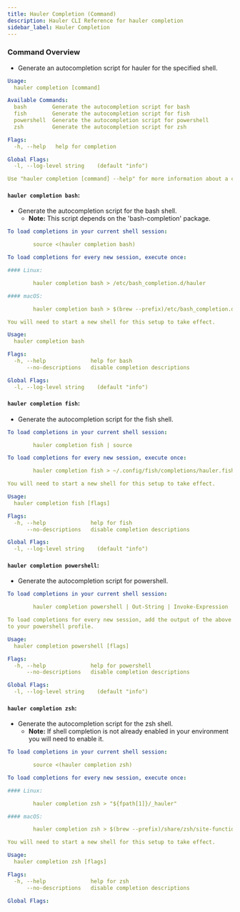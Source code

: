 ```yaml
---
title: Hauler Completion (Command)
description: Hauler CLI Reference for hauler completion
sidebar_label: Hauler Completion
---
```


### Command Overview

* Generate an autocompletion script for hauler for the specified shell.

```yaml
Usage:
  hauler completion [command]

Available Commands:
  bash        Generate the autocompletion script for bash
  fish        Generate the autocompletion script for fish
  powershell  Generate the autocompletion script for powershell
  zsh         Generate the autocompletion script for zsh

Flags:
  -h, --help   help for completion

Global Flags:
  -l, --log-level string    (default "info")

Use "hauler completion [command] --help" for more information about a command.
```


#### `hauler completion bash`:

* Generate the autocompletion script for the bash shell.
  * **Note:** This script depends on the 'bash-completion' package.

```yaml
To load completions in your current shell session:

        source <(hauler completion bash)

To load completions for every new session, execute once:

#### Linux:

        hauler completion bash > /etc/bash_completion.d/hauler

#### macOS:

        hauler completion bash > $(brew --prefix)/etc/bash_completion.d/hauler

You will need to start a new shell for this setup to take effect.

Usage:
  hauler completion bash

Flags:
  -h, --help              help for bash
      --no-descriptions   disable completion descriptions

Global Flags:
  -l, --log-level string    (default "info")
```

#### `hauler completion fish`:

* Generate the autocompletion script for the fish shell.

```yaml
To load completions in your current shell session:

        hauler completion fish | source

To load completions for every new session, execute once:

        hauler completion fish > ~/.config/fish/completions/hauler.fish

You will need to start a new shell for this setup to take effect.

Usage:
  hauler completion fish [flags]

Flags:
  -h, --help              help for fish
      --no-descriptions   disable completion descriptions

Global Flags:
  -l, --log-level string    (default "info")
```

#### `hauler completion powershell`:

* Generate the autocompletion script for powershell.

```yaml
To load completions in your current shell session:

        hauler completion powershell | Out-String | Invoke-Expression

To load completions for every new session, add the output of the above command
to your powershell profile.

Usage:
  hauler completion powershell [flags]

Flags:
  -h, --help              help for powershell
      --no-descriptions   disable completion descriptions

Global Flags:
  -l, --log-level string    (default "info")
```

#### `hauler completion zsh`:

* Generate the autocompletion script for the zsh shell.
  * **Note:** If shell completion is not already enabled in your environment you will need to enable it.

```yaml
To load completions in your current shell session:

        source <(hauler completion zsh)

To load completions for every new session, execute once:

#### Linux:

        hauler completion zsh > "${fpath[1]}/_hauler"

#### macOS:

        hauler completion zsh > $(brew --prefix)/share/zsh/site-functions/_hauler

You will need to start a new shell for this setup to take effect.

Usage:
  hauler completion zsh [flags]

Flags:
  -h, --help              help for zsh
      --no-descriptions   disable completion descriptions

Global Flags:
```
